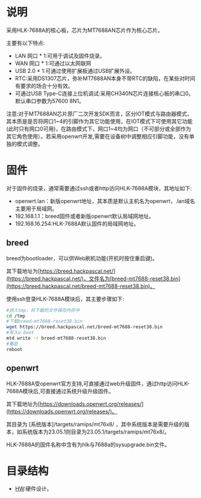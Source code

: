# 说明

采用HLK-7688A的核心板，芯片为MT7688AN芯片作为核心芯片。

主要有以下特点:

- LAN 网口 * 1:可用于调试及固件烧录。
- WAN 网口 * 1:可通过以太网联网
- USB 2.0 * 1:可通过使用扩展板通过USB扩展外设。
- RTC:采用DS1307芯片，弥补MT7688AN本身不带RTC的缺陷，在某些对时间有要求的场合十分有效。
- 可通过USB Type-C连接上位机调试:采用CH340N芯片连接核心板的串口0，默认串口参数为57600 8N1。

注意:对于MT7688AN芯片原厂二次开发SDK而言，区分IOT模式与路由器模式，其本质是是否将网口1~4的引脚作为其它功能使用，在IOT模式下可使用其它功能(此时只有网口0可用)，在路由模式下，网口1~4均为网口（不可部分或全部作为其它角色使用）。若采用openwrt开发,需要在设备树中调整相应引脚功能，没有单独的模式调整。

# 固件

对于固件的烧录，通常需要通过ssh或者http访问HLK-7688A模块，其地址如下:

- openwrt.lan：新版openwrt地址，其本质是默认主机名为openwrt，.lan域名主要用于局域网。
- 192.168.1.1：breed固件或者新版openwrt默认局域网地址。
- 192.168.16.254:HLK-7688A默认固件的局域网地址。

## breed

breed为bootloader，可以供Web刷机功能(开机时按住重启键)。

其下载地址为[https://breed.hackpascal.net/](https://breed.hackpascal.net/)，文件名为[breed-mt7688-reset38.bin](https://breed.hackpascal.net/breed-mt7688-reset38.bin)。

使用ssh登录HLK-7688A模块后，其主要步骤如下:

```bash
#进入tmp，将下载的文件保存内存中
cd /tmp
#下载breed-mt7688-reset38.bin
wget https://breed.hackpascal.net/breed-mt7688-reset38.bin
#写入u-boot
mtd write -r breed-mt7688-reset38.bin
#重启
reboot
```

## openwrt

HLK-7688A受openwrt官方支持,可直接通过web升级固件，通过http访问HLK-7688A模块后,可直接通过系统升级升级固件。

其下载地址为[https://downloads.openwrt.org/releases/](https://downloads.openwrt.org/releases/)。

其目录为 [系统版本]/targets/ramips/mt76x8/ ，其中系统版本是需要升级的版本，如系统版本为23.05.1则目录为23.05.1/targets/ramips/mt76x8/。

HLK-7688A的固件名称中含有为hlk与7688a的sysupgrade.bin文件。

# 目录结构

- [HW](HW):硬件设计。